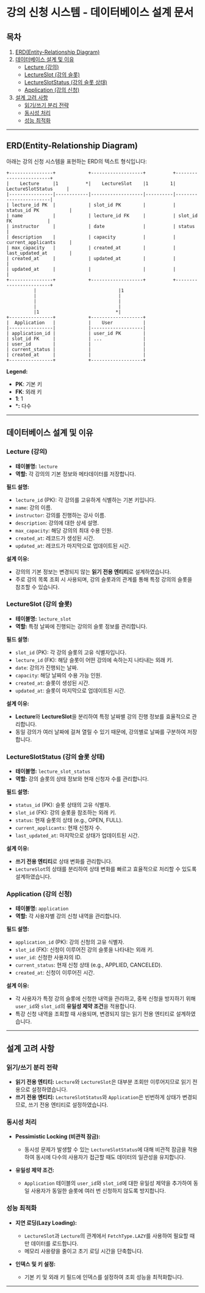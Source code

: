 # 강의 신청 시스템 - 데이터베이스 설계 문서

## 목차

1. [ERD(Entity-Relationship Diagram)](#erdentity-relationship-diagram)
2. [데이터베이스 설계 및 이유](#데이터베이스-설계-및-이유)
    - [Lecture (강의)](#lecture-강의)
    - [LectureSlot (강의 슬롯)](#lectureslot-강의-슬롯)
    - [LectureSlotStatus (강의 슬롯 상태)](#lectureslotstatus-강의-슬롯-상태)
    - [Application (강의 신청)](#application-강의-신청)
3. [설계 고려 사항](#설계-고려-사항)
    - [읽기/쓰기 분리 전략](#읽기쓰기-분리-전략)
    - [동시성 처리](#동시성-처리)
    - [성능 최적화](#성능-최적화)
   
---

## ERD(Entity-Relationship Diagram)

아래는 강의 신청 시스템을 표현하는 ERD의 텍스트 형식입니다:

```
+----------------+            +-------------------+          +------------------------+
|    Lecture     |1          *|    LectureSlot    |1        1|  LectureSlotStatus     |
|----------------|------------|-------------------|----------|------------------------|
| lecture_id PK  |            | slot_id PK        |          | status_id PK           |
| name           |            | lecture_id FK     |          | slot_id FK             |
| instructor     |            | date              |          | status                 |
| description    |            | capacity          |          | current_applicants     |
| max_capacity   |            | created_at        |          | last_updated_at        |
| created_at     |            | updated_at        |          |                        |
| updated_at     |            |                   |          |                        |
+----------------+            +-------------------+          +------------------------+
          |                              |1
          |                              |
          |                              |
          |                              |
          |1                            *|
+----------------+            +-------------------+
|  Application   |            |    User           |
|----------------|            |-------------------|
| application_id |            | user_id PK        |
| slot_id FK     |            | ...               |
| user_id        |            |                   |
| current_status |            |                   |
| created_at     |            |                   |
+----------------+            +-------------------+
```

**Legend:**

- **PK**: 기본 키
- **FK**: 외래 키
- **1**: 1
- ***:** 다수

---

## 데이터베이스 설계 및 이유

### Lecture (강의)

- **테이블명:** `lecture`
- **역할:** 각 강의의 기본 정보와 메타데이터를 저장합니다.

**필드 설명:**

- `lecture_id` (PK): 각 강의를 고유하게 식별하는 기본 키입니다.
- `name`: 강의 이름.
- `instructor`: 강의를 진행하는 강사 이름.
- `description`: 강의에 대한 상세 설명.
- `max_capacity`: 해당 강의의 최대 수용 인원.
- `created_at`: 레코드가 생성된 시간.
- `updated_at`: 레코드가 마지막으로 업데이트된 시간.

**설계 이유:**

- 강의의 기본 정보는 변경되지 않는 **읽기 전용 엔티티**로 설계하였습니다.
- 주로 강의 목록 조회 시 사용되며, 강의 슬롯과의 관계를 통해 특정 강의의 슬롯을 참조할 수 있습니다.

### LectureSlot (강의 슬롯)

- **테이블명:** `lecture_slot`
- **역할:** 특정 날짜에 진행되는 강의의 슬롯 정보를 관리합니다.

**필드 설명:**

- `slot_id` (PK): 각 강의 슬롯의 고유 식별자입니다.
- `lecture_id` (FK): 해당 슬롯이 어떤 강의에 속하는지 나타내는 외래 키.
- `date`: 강의가 진행되는 날짜.
- `capacity`: 해당 날짜의 수용 가능 인원.
- `created_at`: 슬롯이 생성된 시간.
- `updated_at`: 슬롯이 마지막으로 업데이트된 시간.

**설계 이유:**

- **Lecture**와 **LectureSlot**을 분리하여 특정 날짜별 강의 진행 정보를 효율적으로 관리합니다.
- 동일 강의가 여러 날짜에 걸쳐 열릴 수 있기 때문에, 강의별로 날짜를 구분하여 저장합니다.

### LectureSlotStatus (강의 슬롯 상태)

- **테이블명:** `lecture_slot_status`
- **역할:** 강의 슬롯의 상태 정보와 현재 신청자 수를 관리합니다.

**필드 설명:**

- `status_id` (PK): 슬롯 상태의 고유 식별자.
- `slot_id` (FK): 강의 슬롯을 참조하는 외래 키.
- `status`: 현재 슬롯의 상태 (e.g., OPEN, FULL).
- `current_applicants`: 현재 신청자 수.
- `last_updated_at`: 마지막으로 상태가 업데이트된 시간.

**설계 이유:**

- **쓰기 전용 엔티티**로 상태 변화를 관리합니다.
- `LectureSlot`의 상태를 분리하여 상태 변화를 빠르고 효율적으로 처리할 수 있도록 설계하였습니다.

### Application (강의 신청)

- **테이블명:** `application`
- **역할:** 각 사용자별 강의 신청 내역을 관리합니다.

**필드 설명:**

- `application_id` (PK): 강의 신청의 고유 식별자.
- `slot_id` (FK): 신청이 이루어진 강의 슬롯을 나타내는 외래 키.
- `user_id`: 신청한 사용자의 ID.
- `current_status`: 현재 신청 상태 (e.g., APPLIED, CANCELED).
- `created_at`: 신청이 이루어진 시간.

**설계 이유:**

- 각 사용자가 특정 강의 슬롯에 신청한 내역을 관리하고, 중복 신청을 방지하기 위해 `user_id`와 `slot_id`의 **유일성 제약 조건**을 적용합니다.
- 특강 신청 내역을 조회할 때 사용되며, 변경되지 않는 읽기 전용 엔티티로 설계하였습니다.
---

## 설계 고려 사항

### 읽기/쓰기 분리 전략

- **읽기 전용 엔티티:** `Lecture`와 `LectureSlot`은 대부분 조회만 이루어지므로 읽기 전용으로 설정하였습니다.
- **쓰기 전용 엔티티:** `LectureSlotStatus`와 `Application`은 빈번하게 상태가 변경되므로, 쓰기 전용 엔티티로 설정하였습니다.

### 동시성 처리

- **Pessimistic Locking (비관적 잠금):**
    - 동시성 문제가 발생할 수 있는 `LectureSlotStatus`에 대해 비관적 잠금을 적용하여 동시에 다수의 사용자가 접근할 때도 데이터의 일관성을 유지합니다.

- **유일성 제약 조건:**
    - `Application` 테이블의 `user_id`와 `slot_id`에 대한 유일성 제약을 추가하여 동일 사용자가 동일한 슬롯에 여러 번 신청하지 않도록 방지합니다.

### 성능 최적화

- **지연 로딩(Lazy Loading):**
    - `LectureSlot`과 `Lecture`의 관계에서 `FetchType.LAZY`를 사용하여 필요할 때만 데이터를 로드합니다.
    - 메모리 사용량을 줄이고 초기 로딩 시간을 단축합니다.

- **인덱스 및 키 설정:**
    - 기본 키 및 외래 키 필드에 인덱스를 설정하여 조회 성능을 최적화합니다.

---
